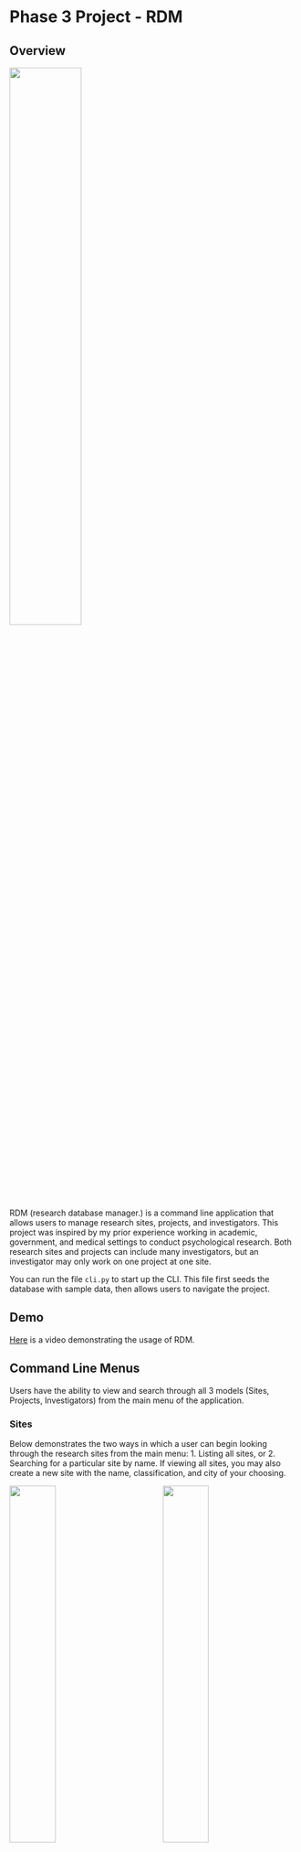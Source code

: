 # Phase 3 Project - RDM

## Overview

<img src="main_menu.png" width="50%" height="auto" />

&nbsp;

RDM (research database manager.) is a command line application that allows users to manage research sites, projects, and investigators. This project was inspired by my prior experience working in academic, government, and medical settings to conduct psychological research. Both research sites and projects can include many investigators, but an investigator may only work on one project at one site.

You can run the file `cli.py` to start up the CLI. This file first seeds the database with sample data, then allows users to navigate the project.

## Demo

[Here](https://www.youtube.com/watch?v=JrtR0XUZG3Y) is a video demonstrating the usage of RDM.

## Command Line Menus

Users have the ability to view and search through all 3 models (Sites, Projects, Investigators) from the main menu of the application.

### Sites

Below demonstrates the two ways in which a user can begin looking through the research sites from the main menu: 1. Listing all sites, or 2. Searching for a particular site by name. If viewing all sites, you may also create a new site with the name, classification, and city of your choosing.

<p>
  <img src="sites_1.png" width='40%'/>
  &nbsp; &nbsp; &nbsp; &nbsp; &nbsp; &nbsp; &nbsp; &nbsp;
  <img src="sites_2.png" width='40%'/> 
</p>

Once on a site, users can view and edit its investigators, delete the site, or view the titles of its associated projects as a bonus. Sites and Projects have a many to many relationship through Investigators. Many projects can be worked on at one site, and many sites can collaborate on one project.

&nbsp;

### Projects

Similar to sites, users can look through projects from the main menu by selecting from all projects or searching by title directly:

<p>
  <img src="projects_1.png" width='40%'/>
  &nbsp; &nbsp; &nbsp; &nbsp; &nbsp; &nbsp; &nbsp; &nbsp;
  <img src="projects_2.png" width='40%'/> 
</p>

Projects have the same menu options as sites where a user can view/edit its investigators, delete projects, or view the names of its sites. If a site or project is deleted, so are its investigators. This is similar to a company or initiative firing its employees before desolving itself.

&nbsp;

### Investigators

Lastly from the main menu, users can view all investigators and select from the list or search by name directly.

<p>
  <img src="investigators_1.png" width='40%'/>
  &nbsp; &nbsp; &nbsp; &nbsp; &nbsp; &nbsp; &nbsp; &nbsp;
  <img src="investigators_2.png" width='40%'/>
</p>

While viewing an investigator, you can delete them or update their site, project, and name. If you were to select an investigator from within a site or project (rather than searching by name or selecting from the full list), you will be navigated to the same investigator page.

|              From a Site              |              From a Project               |
| :-----------------------------------: | :---------------------------------------: |
| ![First Image](site_investigator.png) | ![Second Image](project_investigator.png) |

## Helper Functions

`helpers.py` contains numerous helper functions that support the CLI interactivity. Below is an overview of these functions:

`exit_program()` exits the program when a user selects 0 at any point during the program.

--

`all_sites()` prompts users for choices that trigger other functions involving sites, after all sites are rendered in the terminal.

`all_sites_menu()` displays a menu of options when the user is viewing a list of all sites.

`site_details()` displays the details for a site and prompts the user for follow-up input, passing those values to other functions.

`site_details_menu()` displays a menu of options when the user is viewing one site.

`list_sites(sites)` prints a formatted list of sites provided as a parameter.

`add_site()` prompts the user for site details and creates a new site in the database.

`find_site_by_name()` prompts the user for a name and calls a class method to search the database for that site.

`site_projects(site)` calls helper functions to display a menu of options and print the projects associated with the given site. Prompts the user for follow-up input.

--

`investigators(site=None, project=None)` prompts users for choices that trigger other functions involving investigators, after all investigators are displayed in the terminal. Investigators are displayed based on whether one is viewing them from within a site, project, or the full investigator list.

`investigators_menu()` displays a menu of options when the user is viewing a list of investigators.

`investigator_details()` displays the details for an investigator and prompts the user for follow-up input, passing those values to other functions.

`investigator_details_menu()` displays a menu of options when the user is viewing one investigator.

`list_investigators(investigators)` prints a formatted list of investigators provided as a parameter.

`add_investigator(site=None, project=None)` prompts the user for investigator details and creates a new investigator in the database. `site` and `project` parameters help determine whether to add the investigator to a given site or project, or whether the user needs to supply both.

`update_investigator(investigator)` prompts the user for new investigator details and persists those changes to the database.

`find_investigator_by_name()` prompts the user for a name and calls a class method to search the database for that investigator.

--

`all_projects()` prompts users for choices that trigger other functions involving projects, after all projects are displayed in the terminal.

`all_projects_menu()` displays a menu of options when the user is viewing a list of all projects.

`project_details()` displays the details for a project and prompts the user for follow-up input, passing those values to other functions.

`project_details_menu()` displays a menu of options when the user is viewing one project.

`list_projects(projects)` prints a formatted list of projects provided as a parameter.

`add_project()` prompts the user for project details and creates a new project in the database.

`find_project_by_title()` prompts the user for a title and calls a class method to search the database for that project.

`project_sites(project)` calls helper functions to display a menu of options and print a project's sites. Prompts the user for follow-up input.

--

`projects_sites_menu()` displays a menu of options when viewing the Sites/Projects many-to-many relationship (projects associated with a site or sites associated with a project).

## Models

Behind the scenes, this project is using 3 classes/models to manage the functionality of and relationships between sites, investigators, and projects. The models have many of the same methods.

### Site

`sites.py` contains the `Site` class which is responsible for the functionality of all `Site` objects. It includes the properties `name`, `city`, and `classification` which are validated whenever updated. It also includes methods to create and drop the 'sites' table, create a `Site`, update a `Site`, delete a `Site`, get all `Sites`s, find a `Site` by name or id, and display its investigators or projects. It also includes a method to create a `Site` from a row of the database (for use in other methods).

Here is an example of a `Site` printed: "Site 1: James J. Peters VA | Bronx | Government institution"

### Investigator

`investigators.py` contains the `Investigator` class which is responsible for the functionality of all `Investigator` objects. It includes the properties `name`, `site_id`, and `project_id` which are validated whenever updated. It also includes methods to create and drop the 'investigators' table, create an `Investigator`, update an `Investigator`, delete an `Investigator`, get all `Investigator`s, and find an `Investigator` by name or id. It also includes a method to create an `Investigator` from a row of the database (for use in other methods).

Here is an example of an `Investigator` printed: "Investigator 1: Jack Taylor | Site 4 | Project 3"

### Project

`projects.py` contains the `Project` class which is responsible for the functionality of all `Project` objects. It includes the properties `title` and `funding` which are validated whenever updated. It also includes methods to create and drop the 'projects' table, create a `Project`, update a `Project`, delete a `Project`, get all `Project`s, find a `Project` by name or id, and display its investigators or sites. It also includes a method to create a `Project` from a row of the database (for use in other methods).

Here is an example of a `Project` printed: "Project 1: Predicting Depression in Long COVID Patients | $100000 in funding"
